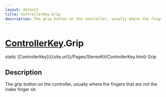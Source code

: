 ```yaml
---
layout: default
title: ControllerKey.Grip
description: The grip button on the controller, usually where the fingers that are not the index finger sit.
---
```

# [ControllerKey]({{site.url}}/Pages/StereoKit/ControllerKey.html).Grip

<div class='signature' markdown='1'>
static [ControllerKey]({{site.url}}/Pages/StereoKit/ControllerKey.html) Grip
</div>

## Description
The grip button on the controller, usually where the fingers that are not
the index finger sit.

